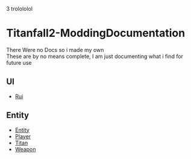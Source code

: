 3 trolololol

# Titanfall2-ModdingDocumentation
There Were no Docs so i made my own  
These are by no means complete, I am just documenting what i find for future use

## UI
- [Rui](https://github.com/ScureX/Titanfall2-ModdingDocumentation/blob/main/UI/Rui.md)

## Entity
- [Entity](https://github.com/ScureX/Titanfall2-ModdingDocumentation/blob/main/Entity/Entity.md)
- [Player](https://github.com/ScureX/Titanfall2-ModdingDocumentation/blob/main/Entity/Player.md)
- [Titan](https://github.com/ScureX/Titanfall2-ModdingDocumentation/blob/main/Entity/Titan.md)
- [Weapon](https://github.com/ScureX/Titanfall2-ModdingDocumentation/blob/main/Entity/Weapon.md)
